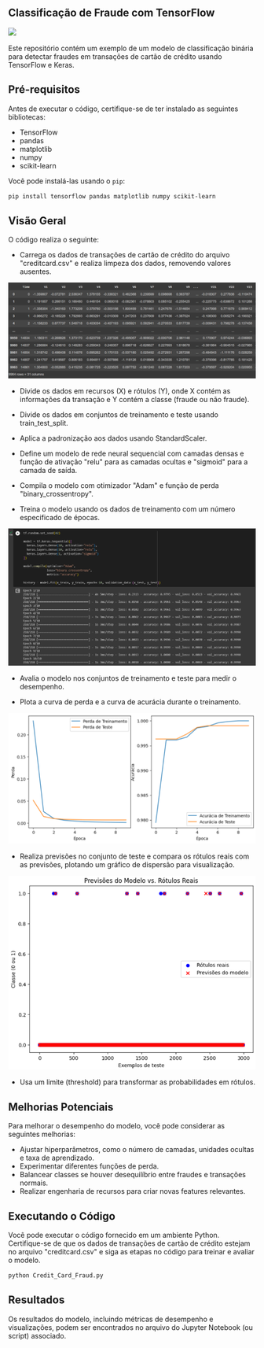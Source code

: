 ## Classificação de Fraude com TensorFlow

<img src="https://www.modalmais.com.br/wp-content/uploads/2020/02/fraude_cartoes.jpg"/>

Este repositório contém um exemplo de um modelo de classificação binária para detectar fraudes em transações de cartão de crédito usando TensorFlow e Keras.

## Pré-requisitos

Antes de executar o código, certifique-se de ter instalado as seguintes bibliotecas:

- TensorFlow
- pandas
- matplotlib
- numpy
- scikit-learn

Você pode instalá-las usando o `pip`:

```bash
pip install tensorflow pandas matplotlib numpy scikit-learn
```

## Visão Geral
O código realiza o seguinte:

- Carrega os dados de transações de cartão de crédito do arquivo "creditcard.csv" e realiza limpeza dos dados, removendo valores ausentes.

<img src="creditcard table.png"/>

- Divide os dados em recursos (X) e rótulos (Y), onde X contém as informações da transação e Y contém a classe (fraude ou não fraude).

- Divide os dados em conjuntos de treinamento e teste usando train_test_split.

- Aplica a padronização aos dados usando StandardScaler.

- Define um modelo de rede neural sequencial com camadas densas e função de ativação "relu" para as camadas ocultas e "sigmoid" para a camada de saída.

- Compila o modelo com otimizador "Adam" e função de perda "binary_crossentropy".

- Treina o modelo usando os dados de treinamento com um número especificado de épocas.

<img src="creditcard model.png"/>

- Avalia o modelo nos conjuntos de treinamento e teste para medir o desempenho.

- Plota a curva de perda e a curva de acurácia durante o treinamento.

<img src="creditcard metrics.png"/>

- Realiza previsões no conjunto de teste e compara os rótulos reais com as previsões, plotando um gráfico de dispersão para visualização.

<img src="creditcard preds.png"/>

- Usa um limite (threshold) para transformar as probabilidades em rótulos.

## Melhorias Potenciais
Para melhorar o desempenho do modelo, você pode considerar as seguintes melhorias:

- Ajustar hiperparâmetros, como o número de camadas, unidades ocultas e taxa de aprendizado.
- Experimentar diferentes funções de perda.
- Balancear classes se houver desequilíbrio entre fraudes e transações normais.
- Realizar engenharia de recursos para criar novas features relevantes.


## Executando o Código
Você pode executar o código fornecido em um ambiente Python. Certifique-se de que os dados de transações de cartão de crédito estejam no arquivo "creditcard.csv" e siga as etapas no código para treinar e avaliar o modelo.

```python
python Credit_Card_Fraud.py
```
## Resultados
Os resultados do modelo, incluindo métricas de desempenho e visualizações, podem ser encontrados no arquivo do Jupyter Notebook (ou script) associado.
